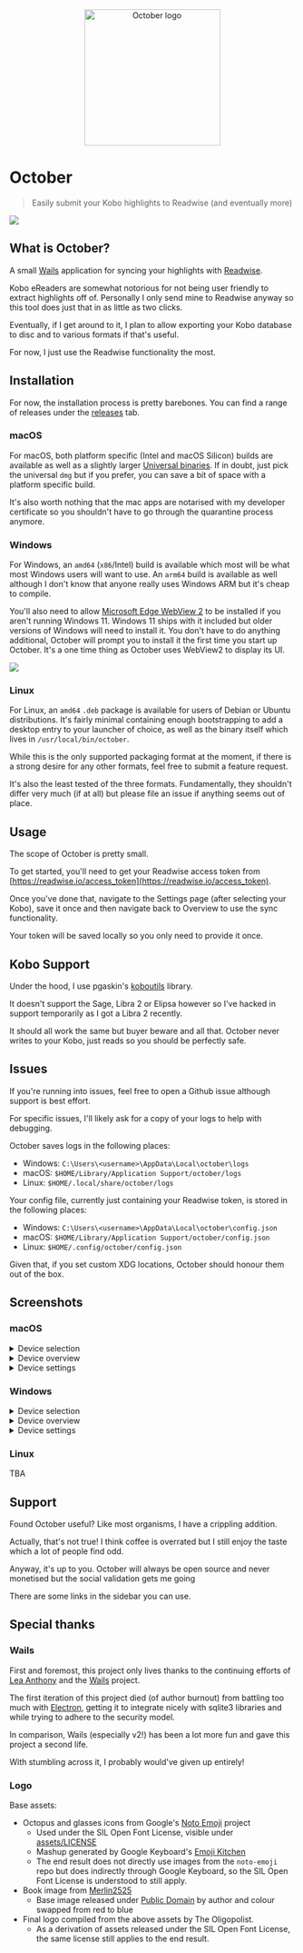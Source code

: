 <div align="center">
  <img alt="October logo" src="appicon.png" height="240" />
</div>

# October
> Easily submit your Kobo highlights to Readwise (and eventually more)

![](./docs/selector_main.png)

## What is October?

A small [Wails](https://github.com/wailsapp/wails) application for syncing your highlights with [Readwise](https://readwise.io).

Kobo eReaders are somewhat notorious for not being user friendly to extract highlights off of. Personally I only send mine to Readwise anyway so this tool does just that in as little as two clicks.

Eventually, if I get around to it, I plan to allow exporting your Kobo database to disc and to various formats if that's useful.

For now, I just use the Readwise functionality the most.

## Installation

For now, the installation process is pretty barebones. You can find a range of releases under the [releases](https://github.com/marcus-crane/october/releases) tab.

### macOS

For macOS, both platform specific (Intel and macOS Silicon) builds are available as well as a slightly larger [Universal binaries](https://developer.apple.com/documentation/apple-silicon/building-a-universal-macos-binary). If in doubt, just pick the universal `dmg` but if you prefer, you can save a bit of space with a platform specific build.

It's also worth nothing that the mac apps are notarised with my developer certificate so you shouldn't have to go through the quarantine process anymore.

### Windows

For Windows, an `amd64` (`x86`/Intel) build is available which most will be what most Windows users will want to use. An `arm64` build is available as well although I don't know that anyone really uses Windows ARM but it's cheap to compile.

You'll also need to allow [Microsoft Edge WebView 2](https://docs.microsoft.com/en-us/microsoft-edge/webview2/) to be installed if you aren't running Windows 11. Windows 11 ships with it included but older versions of Windows will need to install it. You don't have to do anything additional, October will prompt you to install it the first time you start up October. It's a one time thing as October uses WebView2 to display its UI.

![](./docs/webview-win.png)

### Linux

For Linux, an `amd64` `.deb` package is available for users of Debian or Ubuntu distributions. It's fairly minimal containing enough bootstrapping to add a desktop entry to your launcher of choice, as well as the binary itself which lives in `/usr/local/bin/october`.

While this is the only supported packaging format at the moment, if there is a strong desire for any other formats, feel free to submit a feature request.

It's also the least tested of the three formats. Fundamentally, they shouldn't differ very much (if at all) but please file an issue if anything seems out of place.

## Usage

The scope of October is pretty small.

To get started, you'll need to get your Readwise access token from [https://readwise.io/access_token](https://readwise.io/access_token).

Once you've done that, navigate to the Settings page (after selecting your Kobo), save it once and then navigate back to Overview to use the sync functionality.

Your token will be saved locally so you only need to provide it once.

## Kobo Support

Under the hood, I use pgaskin's [koboutils](https://github.com/pgaskin/koboutils) library.

It doesn't support the Sage, Libra 2 or Elipsa however so I've hacked in support temporarily as I got a Libra 2 recently.

It should all work the same but buyer beware and all that. October never writes to your Kobo, just reads so you should be perfectly safe.

## Issues

If you're running into issues, feel free to open a Github issue although support is best effort.

For specific issues, I'll likely ask for a copy of your logs to help with debugging.

October saves logs in the following places:

* Windows: `C:\Users\<username>\AppData\Local\october\logs`
* macOS: `$HOME/Library/Application Support/october/logs`
* Linux: `$HOME/.local/share/october/logs`

Your config file, currently just containing your Readwise token, is stored in the following places:

* Windows: `C:\Users\<username>\AppData\Local\october\config.json`
* macOS: `$HOME/Library/Application Support/october/config.json`
* Linux: `$HOME/.config/october/config.json`

Given that, if you set custom XDG locations, October should honour them out of the box.

## Screenshots

### macOS

<details><summary>Device selection</summary>

![](./docs/selector.png)

</details>

<details><summary>Device overview</summary>

![](./docs/overview.png)

</details>

<details><summary>Device settings</summary>

![](./docs/settings.png)

</details>

### Windows

<details><summary>Device selection</summary>

![](./docs/selector-win.png)

</details>

<details><summary>Device overview</summary>

![](./docs/overview-win.png)

</details>

<details><summary>Device settings</summary>

![](./docs/settings-win.png)

</details>

### Linux
  
TBA

## Support

Found October useful? Like most organisms, I have a crippling addition.

Actually, that's not true! I think coffee is overrated but I still enjoy the taste which a lot of people find odd.

Anyway, it's up to you. October will always be open source and never monetised but the social validation gets me going

There are some links in the sidebar you can use.

## Special thanks

### Wails

First and foremost, this project only lives thanks to the continuing efforts of [Lea Anthony](https://twitter.com/leaanthonycymru) and the [Wails](https://wails.io) project.

The first iteration of this project died (of author burnout) from battling too much with [Electron](https://www.electronjs.org/), getting it to integrate nicely with sqlite3 libraries and while trying to adhere to the security model.

In comparison, Wails (especially v2!) has been a lot more fun and gave this project a second life.

With stumbling across it, I probably would've given up entirely!

### Logo

Base assets:

- Octopus and glasses icons from Google's [Noto Emoji](https://github.com/googlefonts/noto-emoji/) project
  - Used under the SIL Open Font License, visible under [assets/LICENSE](assets/LICENSE)
  - Mashup generated by Google Keyboard's [Emoji Kitchen](https://blog.google/products/android/emoji-kitchen-new-mashups-mixing-experience/)
  - The end result does not directly use images from the `noto-emoji` repo but does indirectly through Google Keyboard, so the SIL Open Font License is understood to still apply.
- Book image from [Merlin2525](http://www.freestockphotos.biz/stockphoto/14305)
  - Base image released under [Public Domain](https://creativecommons.org/publicdomain/zero/1.0/) by author and colour swapped from red to blue
- Final logo compiled from the above assets by The Oligopolist.
  - As a derivation of assets released under the SIL Open Font License, the same license still applies to the end result.
